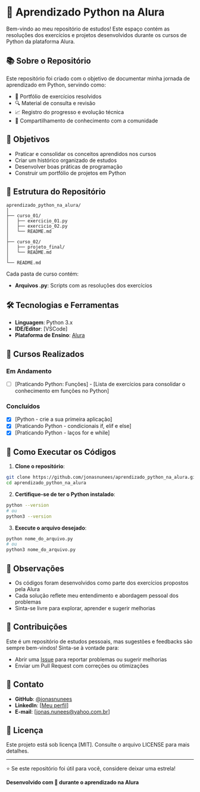 # 🐍 Aprendizado Python na Alura

Bem-vindo ao meu repositório de estudos! Este espaço contém as resoluções dos exercícios e projetos desenvolvidos durante os cursos de Python da plataforma Alura.

## 📚 Sobre o Repositório

Este repositório foi criado com o objetivo de documentar minha jornada de aprendizado em Python, servindo como:

- 📝 Portfólio de exercícios resolvidos
- 🔍 Material de consulta e revisão
- 📈 Registro do progresso e evolução técnica
- 🤝 Compartilhamento de conhecimento com a comunidade

## 🎯 Objetivos

- Praticar e consolidar os conceitos aprendidos nos cursos
- Criar um histórico organizado de estudos
- Desenvolver boas práticas de programação
- Construir um portfólio de projetos em Python

## 📂 Estrutura do Repositório

```
aprendizado_python_na_alura/
│
├── curso_01/
│   ├── exercicio_01.py
│   ├── exercicio_02.py
│   └── README.md
│
├── curso_02/
│   ├── projeto_final/
│   └── README.md
│
└── README.md
```

Cada pasta de curso contém:

- **Arquivos .py**: Scripts com as resoluções dos exercícios

## 🛠️ Tecnologias e Ferramentas

- **Linguagem**: Python 3.x
- **IDE/Editor**: [VSCode]
- **Plataforma de Ensino**: [Alura](https://www.alura.com.br/)

## 📖 Cursos Realizados

### Em Andamento
- [ ] [Praticando Python: Funções] - [Lista de exercícios para consolidar o conhecimento em funções no Python]

### Concluídos
- [x] [Python - crie a sua primeira aplicação]
- [x] [Praticando Python - condicionais if, elif e else]
- [x] [Praticando Python - laços for e while]

## 🚀 Como Executar os Códigos

1. **Clone o repositório**:
```bash
git clone https://github.com/jonasnunees/aprendizado_python_na_alura.git
cd aprendizado_python_na_alura
```

2. **Certifique-se de ter o Python instalado**:
```bash
python --version
# ou
python3 --version
```

3. **Execute o arquivo desejado**:
```bash
python nome_do_arquivo.py
# ou
python3 nome_do_arquivo.py
```

## 📝 Observações

- Os códigos foram desenvolvidos como parte dos exercícios propostos pela Alura
- Cada solução reflete meu entendimento e abordagem pessoal dos problemas
- Sinta-se livre para explorar, aprender e sugerir melhorias

## 🤝 Contribuições

Este é um repositório de estudos pessoais, mas sugestões e feedbacks são sempre bem-vindos! Sinta-se à vontade para:

- Abrir uma [Issue](https://github.com/jonasnunees/aprendizado_python_na_alura/issues) para reportar problemas ou sugerir melhorias
- Enviar um Pull Request com correções ou otimizações

## 📧 Contato

- **GitHub**: [@jonasnunees](https://github.com/jonasnunees)
- **LinkedIn**: [[Meu perfil](https://www.linkedin.com/in/jonassnunees)]
- **E-mail**: [jonas.nunees@yahoo.com.br]

## 📄 Licença

Este projeto está sob licença [MIT]. Consulte o arquivo LICENSE para mais detalhes.

---

⭐ Se este repositório foi útil para você, considere deixar uma estrela!

**Desenvolvido com 💙 durante o aprendizado na Alura**
